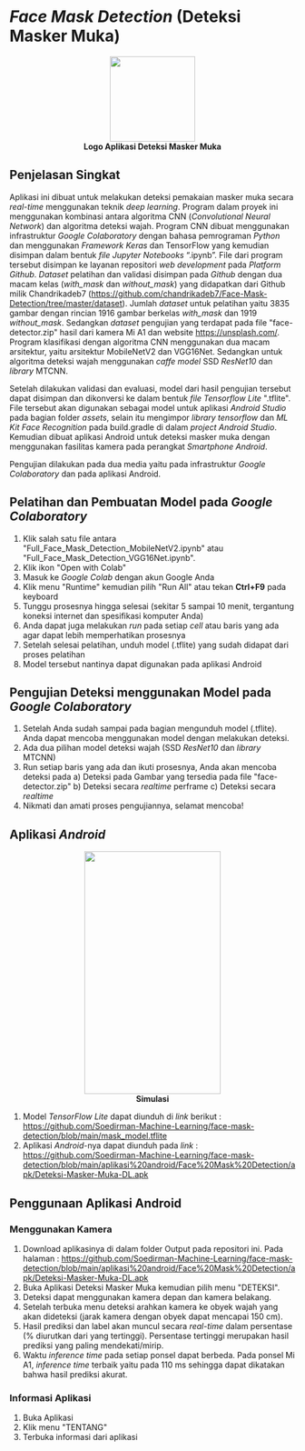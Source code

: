 # <i>Face Mask Detection</i> (Deteksi Masker Muka)
<p align="center">
  <img src="https://github.com/Soedirman-Machine-Learning/face-mask-detection/blob/main/logo-md1png.png" width="150" height="150">
  <br>
  <b>Logo Aplikasi Deteksi Masker Muka</b>
</p>

## Penjelasan Singkat
Aplikasi ini dibuat untuk melakukan deteksi pemakaian masker muka secara <i>real-time</i> menggunakan teknik <i>deep learning</i>. Program dalam proyek ini menggunakan kombinasi antara algoritma CNN (<i>Convolutional Neural Network</i>) dan algoritma deteksi wajah. Program CNN dibuat menggunakan infrastruktur <i>Google Colaboratory</i> dengan bahasa pemrograman <i>Python</i> dan menggunakan <i>Framework Keras</i> dan TensorFlow yang kemudian disimpan dalam bentuk <i>file Jupyter Notebooks</i> “.ipynb”. File dari program tersebut disimpan ke layanan repositori <i>web development</i> pada <i>Platform Github</i>.
<i>Dataset</i> pelatihan dan validasi disimpan pada <i>Github</i> dengan dua macam kelas (<i>with_mask</i> dan <i>without_mask</i>) yang didapatkan dari Github milik Chandrikadeb7 (https://github.com/chandrikadeb7/Face-Mask-Detection/tree/master/dataset). Jumlah <i>dataset</i> untuk pelatihan yaitu 3835 gambar dengan rincian 1916 gambar berkelas <i>with_mask</i> dan 1919 <i>without_mask</i>. Sedangkan <i>dataset</i> pengujian yang terdapat pada file "face-detector.zip" hasil dari kamera Mi A1 dan website https://unsplash.com/.
Program klasifikasi dengan algoritma CNN menggunakan dua macam arsitektur, yaitu arsitektur MobileNetV2 dan VGG16Net. Sedangkan untuk algoritma deteksi wajah menggunakan <i>caffe model</i> SSD <i>ResNet10</i> dan <i>library</i> MTCNN.

Setelah dilakukan validasi dan evaluasi, model dari hasil pengujian tersebut dapat disimpan dan dikonversi ke dalam bentuk <i>file Tensorflow Lite</i> ".tflite". File tersebut akan digunakan sebagai model untuk aplikasi <i>Android Studio</i> pada bagian folder <i>assets</i>, selain itu mengimpor <i>library tensorflow</i> dan <i>ML Kit Face Recognition</i> pada build.gradle di dalam <i>project Android Studio</i>. Kemudian dibuat aplikasi Android untuk deteksi masker muka dengan menggunakan fasilitas kamera pada perangkat <i>Smartphone Android</i>.

Pengujian dilakukan pada dua media yaitu pada infrastruktur <i>Google Colaboratory</i> dan pada aplikasi Android.

## Pelatihan dan Pembuatan Model pada <i>Google Colaboratory</i>
1. Klik salah satu file antara "Full_Face_Mask_Detection_MobileNetV2.ipynb" atau "Full_Face_Mask_Detection_VGG16Net.ipynb".
2. Klik ikon "Open with Colab"
3. Masuk ke <i>Google Colab</i> dengan akun Google Anda
4. Klik menu "Runtime" kemudian pilih "Run All" atau tekan <b>Ctrl+F9</b> pada keyboard
5. Tunggu prosesnya hingga selesai (sekitar 5 sampai 10 menit, tergantung koneksi internet dan spesifikasi komputer Anda)
6. Anda dapat juga melakukan <i>run</i> pada setiap <i>cell</i> atau baris yang ada agar dapat lebih memperhatikan prosesnya
6. Setelah selesai pelatihan, unduh model (.tflite) yang sudah didapat dari proses pelatihan
7. Model tersebut nantinya dapat digunakan pada aplikasi Android

## Pengujian Deteksi menggunakan Model pada <i>Google Colaboratory</i>
1. Setelah Anda sudah sampai pada bagian mengunduh model (.tflite). Anda dapat mencoba menggunakan model dengan melakukan deteksi.
2. Ada dua pilihan model deteksi wajah (SSD <i>ResNet10</i> dan <i>library</i> MTCNN)
3. Run setiap baris yang ada dan ikuti prosesnya, Anda akan mencoba deteksi pada
   a) Deteksi pada Gambar yang tersedia pada file "face-detector.zip"
   b) Deteksi secara <i>realtime</i> perframe
   c) Deteksi secara <i>realtime</i>
4. Nikmati dan amati proses pengujiannya, selamat mencoba!

## Aplikasi <i>Android</i>
<p align="center">
  <img src="https://github.com/Soedirman-Machine-Learning/face-mask-detection/blob/main/Aplikasi-Android.gif" width="240" height="427">
  <br>
  <b>Simulasi</b>
</p>

1. Model <i>TensorFlow Lite</i> dapat diunduh di <i>link</i> berikut : https://github.com/Soedirman-Machine-Learning/face-mask-detection/blob/main/mask_model.tflite
2. Aplikasi <i>Android</i>-nya dapat diunduh pada <i>link</i> : https://github.com/Soedirman-Machine-Learning/face-mask-detection/blob/main/aplikasi%20android/Face%20Mask%20Detection/apk/Deteksi-Masker-Muka-DL.apk

## Penggunaan Aplikasi Android
### Menggunakan Kamera
1. Download aplikasinya di dalam folder Output pada repositori ini. Pada halaman : https://github.com/Soedirman-Machine-Learning/face-mask-detection/blob/main/aplikasi%20android/Face%20Mask%20Detection/apk/Deteksi-Masker-Muka-DL.apk
2. Buka Aplikasi Deteksi Masker Muka kemudian pilih menu "DETEKSI".
3. Deteksi dapat menggunakan kamera depan dan kamera belakang.
3. Setelah terbuka menu deteksi arahkan kamera ke obyek wajah yang akan dideteksi (jarak kamera dengan obyek dapat mencapai 150 cm).
4. Hasil prediksi dan label akan muncul secara <i>real-time</i> dalam persentase (% diurutkan dari yang tertinggi). Persentase tertinggi merupakan hasil prediksi yang paling mendekati/mirip.
5. Waktu <i>inference time</i> pada setiap ponsel dapat berbeda. Pada ponsel Mi A1, <i>inference time</i> terbaik yaitu pada 110 ms sehingga dapat dikatakan bahwa hasil prediksi akurat.

### Informasi Aplikasi
1. Buka Aplikasi
2. Klik menu "TENTANG"
3. Terbuka informasi dari aplikasi
